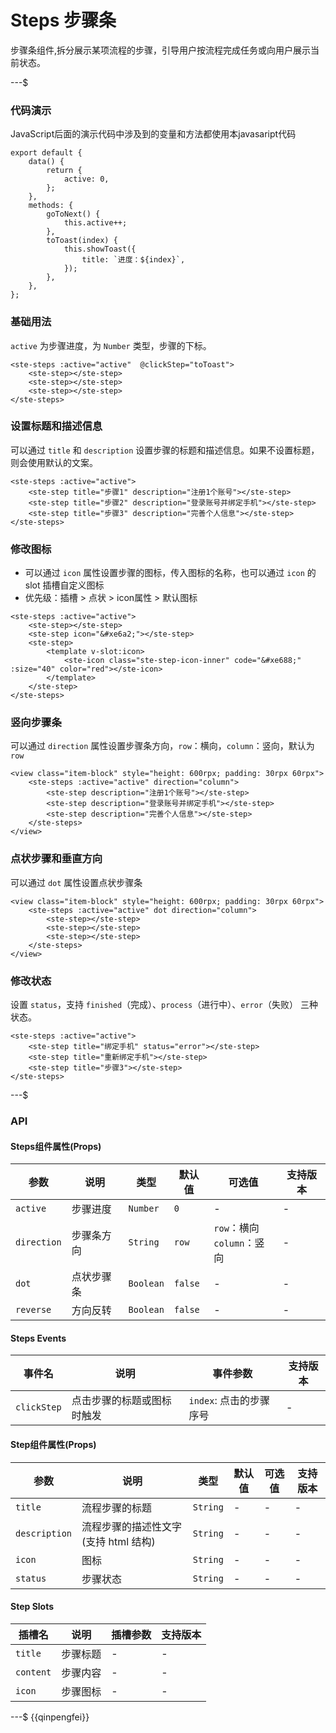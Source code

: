 # Steps 步骤条

步骤条组件,拆分展示某项流程的步骤，引导用户按流程完成任务或向用户展示当前状态。

---$

### 代码演示
JavaScript后面的演示代码中涉及到的变量和方法都使用本javasaript代码
```
export default {
	data() {
		return {
			active: 0,
		};
	},
	methods: {
		goToNext() {
			this.active++;
		},
		toToast(index) {
			this.showToast({
				title: `进度：${index}`,
			});
		},
	},
};
```

### 基础用法
`active` 为步骤进度，为 `Number` 类型，步骤的下标。
```
<ste-steps :active="active"  @clickStep="toToast">
	<ste-step></ste-step>
	<ste-step></ste-step>
	<ste-step></ste-step>
</ste-steps>
```
### 设置标题和描述信息
可以通过 `title` 和 `description` 设置步骤的标题和描述信息。如果不设置标题，则会使用默认的文案。
```
<ste-steps :active="active">
	<ste-step title="步骤1" description="注册1个账号"></ste-step>
	<ste-step title="步骤2" description="登录账号并绑定手机"></ste-step>
	<ste-step title="步骤3" description="完善个人信息"></ste-step>
</ste-steps>
```

### 修改图标
- 可以通过 `icon` 属性设置步骤的图标，传入图标的名称，也可以通过 `icon` 的 slot 插槽自定义图标
- 优先级：插槽 > 点状 > icon属性 > 默认图标
```
<ste-steps :active="active">
	<ste-step></ste-step>
	<ste-step icon="&#xe6a2;"></ste-step>
	<ste-step>
		<template v-slot:icon>
			<ste-icon class="ste-step-icon-inner" code="&#xe688;" :size="40" color="red"></ste-icon>
		</template>
	</ste-step>
</ste-steps>
```

### 竖向步骤条
可以通过 `direction` 属性设置步骤条方向，`row`：横向，`column`：竖向，默认为`row`
```
<view class="item-block" style="height: 600rpx; padding: 30rpx 60rpx">
	<ste-steps :active="active" direction="column">
		<ste-step description="注册1个账号"></ste-step>
		<ste-step description="登录账号并绑定手机"></ste-step>
		<ste-step description="完善个人信息"></ste-step>
	</ste-steps>
</view>
```

### 点状步骤和垂直方向
可以通过 `dot` 属性设置点状步骤条
```
<view class="item-block" style="height: 600rpx; padding: 30rpx 60rpx">
	<ste-steps :active="active" dot direction="column">
		<ste-step></ste-step>
		<ste-step></ste-step>
		<ste-step></ste-step>
	</ste-steps>
</view>
```

### 修改状态
设置 `status`，支持 `finished`（完成）、`process`（进行中）、`error`（失败） 三种状态。
```
<ste-steps :active="active">
	<ste-step title="绑定手机" status="error"></ste-step>
	<ste-step title="重新绑定手机"></ste-step>
	<ste-step title="步骤3"></ste-step>
</ste-steps>
```

---$
### API
#### Steps组件属性(Props)

| 参数				| 说明				| 类型				| 默认值		| 可选值													| 支持版本	|
| ---					| ---				| ---				| ---			| ---														| ---			|
| `active`		| 步骤进度		| `Number`	| `0`			| -															| -				|
| `direction`	| 步骤条方向	| `String`	| `row`		| `row`：横向 <br/>`column`：竖向	| -				|
| `dot`				| 点状步骤条	| `Boolean`	| `false`	| -															| -				|
| `reverse`		| 方向反转		| `Boolean`	| `false`	| -															| -				|


#### Steps Events

|事件名			|说明					|事件参数				|支持版本	|
|---			|---					|---					|---		|
| `clickStep`	|点击步骤的标题或图标时触发	| `index`: 点击的步骤序号	| -			|

#### Step组件属性(Props)

| 参数			| 说明								| 类型		| 默认值	| 可选值	| 支持版本	|
| ---			| ---								| ---		| ---	| ---	| ---		|
| `title`		| 流程步骤的标题						| `String`	| -		| -		| -			|
| `description`	| 流程步骤的描述性文字(支持 html 结构)	| `String`	| -		| -		| -			|
| `icon`		| 图标								| `String`	| -		| -		| -			|
| `status`		| 步骤状态							| `String`	| -		| -		| -			|

#### Step Slots

|插槽名		|说明		|插槽参数	|支持版本	|
|---		|---		|---		|---		|
|`title`	|步骤标题	|-			|-			|
|`content`	|步骤内容	|-			|-			|
|`icon`		|步骤图标	|-			|-			|

---$
{{qinpengfei}}